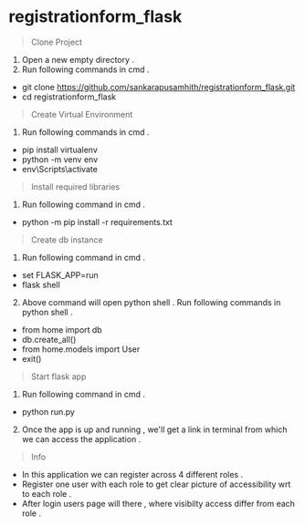 # registrationform_flask

> Clone Project 
1. Open a new empty directory .
2. Run following commands in cmd .
* git clone https://github.com/sankarapusamhith/registrationform_flask.git
* cd registrationform_flask

> Create Virtual Environment
1. Run following commands in cmd .
* pip install virtualenv 
* python -m venv env
* env\Scripts\activate

> Install required libraries
1. Run following command in cmd .
* python -m pip install -r requirements.txt 

> Create db instance
1. Run following command in cmd .
  * set FLASK_APP=run
* flask shell
2. Above command will open python shell . Run following commands in python shell .
* from home import db
* db.create_all()
* from home.models import User 
* exit()

> Start flask app
1. Run following command in cmd .
* python run.py
2. Once the app is up and running , we'll get a link in terminal from which we can access the application .


> Info
* In this application we can register across 4 different roles .
* Register one user with each role to get clear picture of accessibility wrt to each role .
* After login users page will there , where visibilty access differ from each role .

